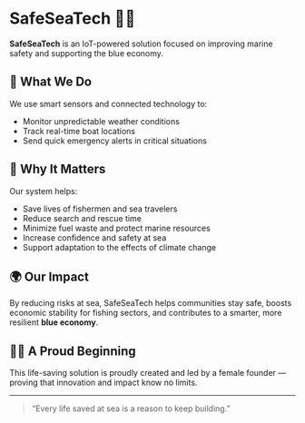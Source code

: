 # SafeSeaTech 🌊⚓

**SafeSeaTech** is an IoT-powered solution focused on improving marine safety and supporting the blue economy.

## 🚀 What We Do
We use smart sensors and connected technology to:
- Monitor unpredictable weather conditions
- Track real-time boat locations
- Send quick emergency alerts in critical situations

## 🎯 Why It Matters
Our system helps:
- Save lives of fishermen and sea travelers
- Reduce search and rescue time
- Minimize fuel waste and protect marine resources
- Increase confidence and safety at sea
- Support adaptation to the effects of climate change

## 🌍 Our Impact
By reducing risks at sea, SafeSeaTech helps communities stay safe, boosts economic stability for fishing sectors, and contributes to a smarter, more resilient **blue economy**.

## 👩‍💻 A Proud Beginning
This life-saving solution is proudly created and led by a female founder — proving that innovation and impact know no limits.

---

> “Every life saved at sea is a reason to keep building.”

